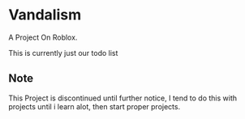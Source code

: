 # Vandalism
A Project On Roblox. 

This is currently just our todo list

## Note
This Project is discontinued until further notice, I tend to do this with projects until i learn alot, then start proper projects.
